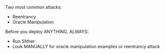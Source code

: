 Two most common attacks:
- Reentrancy 
- Oracle Manipulation

Before you deploy ANYTHING, ALWAYS:
- Run Slither
- Look MANUALLY for oracle manipulation examples or reentrancy attack